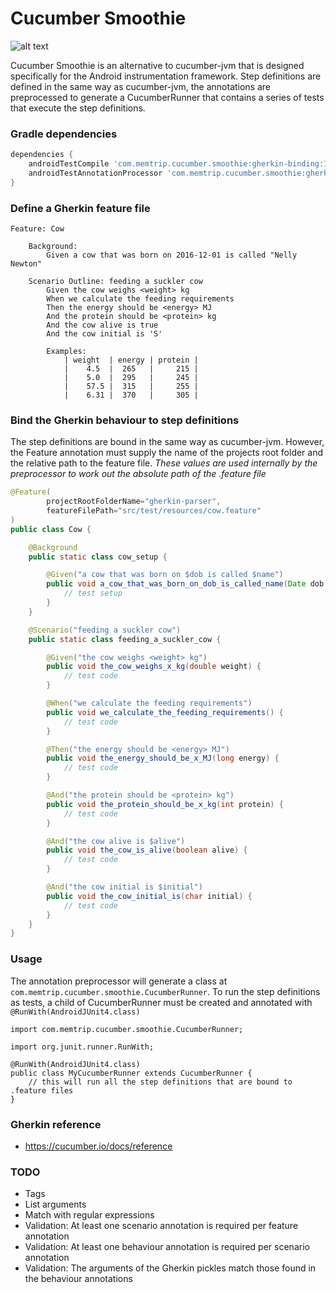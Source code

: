 Cucumber Smoothie
======================

![alt text](http://oi63.tinypic.com/zkobjq.jpg "Cucumber smoothie")

Cucumber Smoothie is an alternative to cucumber-jvm that is designed specifically for the Android instrumentation framework. Step definitions are defined in the same way as cucumber-jvm, the annotations are preprocessed to generate a CucumberRunner that contains a series of tests that execute the step definitions.

### Gradle dependencies
```groovy
dependencies {
    androidTestCompile 'com.memtrip.cucumber.smoothie:gherkin-binding:1.0.0'
    androidTestAnnotationProcessor 'com.memtrip.cucumber.smoothie:gherkin-parser:1.0.0'
}
```

### Define a Gherkin feature file
```
Feature: Cow

    Background:
        Given a cow that was born on 2016-12-01 is called "Nelly Newton"

    Scenario Outline: feeding a suckler cow
        Given the cow weighs <weight> kg
        When we calculate the feeding requirements
        Then the energy should be <energy> MJ
        And the protein should be <protein> kg
        And the cow alive is true
        And the cow initial is 'S'

        Examples:
            | weight  | energy | protein |
            |    4.5  |  265   |     215 |
            |    5.0  |  295   |     245 |
            |    57.5 |  315   |     255 |
            |    6.31 |  370   |     305 |
```

### Bind the Gherkin behaviour to step definitions
The step definitions are bound in the same way as cucumber-jvm. However, the Feature annotation must supply the name of the projects root folder and the relative path to the feature file. *These values are used internally by the preprocessor to work out the absolute path of the .feature file*

```java
@Feature(
        projectRootFolderName="gherkin-parser",
        featureFilePath="src/test/resources/cow.feature"
)
public class Cow {

    @Background
    public static class cow_setup {

        @Given("a cow that was born on $dob is called $name")
        public void a_cow_that_was_born_on_dob_is_called_name(Date dob, String name) {
            // test setup
        }
    }

    @Scenario("feeding a suckler cow")
    public static class feeding_a_suckler_cow {

        @Given("the cow weighs <weight> kg")
        public void the_cow_weighs_x_kg(double weight) {
            // test code
        }

        @When("we calculate the feeding requirements")
        public void we_calculate_the_feeding_requirements() {
            // test code
        }

        @Then("the energy should be <energy> MJ")
        public void the_energy_should_be_x_MJ(long energy) {
            // test code
        }

        @And("the protein should be <protein> kg")
        public void the_protein_should_be_x_kg(int protein) {
            // test code
        }

        @And("the cow alive is $alive")
        public void the_cow_is_alive(boolean alive) {
            // test code
        }

        @And("the cow initial is $initial")
        public void the_cow_initial_is(char initial) {
            // test code
        }
    }
}
```

### Usage
The annotation preprocessor will generate a class at `com.memtrip.cucumber.smoothie.CucumberRunner`. To run the step definitions as tests, a child of CucumberRunner must be created and annotated with `@RunWith(AndroidJUnit4.class)`

```
import com.memtrip.cucumber.smoothie.CucumberRunner;

import org.junit.runner.RunWith;

@RunWith(AndroidJUnit4.class)
public class MyCucumberRunner extends CucumberRunner {
    // this will run all the step definitions that are bound to .feature files
}
``` 

### Gherkin reference
- https://cucumber.io/docs/reference

### TODO
- Tags
- List arguments
- Match with regular expressions
- Validation: At least one scenario annotation is required per feature annotation
- Validation: At least one behaviour annotation is required per scenario annotation
- Validation: The arguments of the Gherkin pickles match those found in the behaviour annotations
